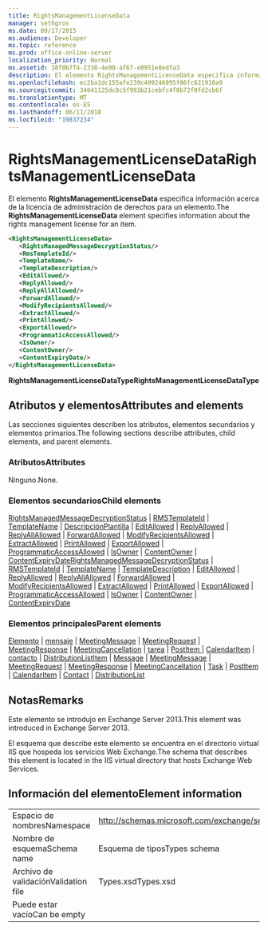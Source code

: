 ```yaml
---
title: RightsManagementLicenseData
manager: sethgros
ms.date: 09/17/2015
ms.audience: Developer
ms.topic: reference
ms.prod: office-online-server
localization_priority: Normal
ms.assetid: 38f0b7f4-2338-4e90-af67-e0951e8edfa3
description: El elemento RightsManagementLicenseData especifica información acerca de la licencia de administración de derechos para un elemento.
ms.openlocfilehash: ec2ba1dc155afe239c499246095f86fc621910a9
ms.sourcegitcommit: 34041125dc8c5f993b21cebfc4f8b72f0fd2cb6f
ms.translationtype: MT
ms.contentlocale: es-ES
ms.lasthandoff: 06/11/2018
ms.locfileid: "19837234"
---
```

# <a name="rightsmanagementlicensedata"></a><span data-ttu-id="bb0e6-103">RightsManagementLicenseData</span><span class="sxs-lookup"><span data-stu-id="bb0e6-103">RightsManagementLicenseData</span></span>

<span data-ttu-id="bb0e6-104">El elemento **RightsManagementLicenseData** especifica información acerca de la licencia de administración de derechos para un elemento.</span><span class="sxs-lookup"><span data-stu-id="bb0e6-104">The **RightsManagementLicenseData** element specifies information about the rights management license for an item.</span></span> 
  
```XML
<RightsManagementLicenseData>
   <RightsManagedMessageDecryptionStatus/>
   <RmsTemplateId/>
   <TemplateName/>
   <TemplateDescription/>
   <EditAllowed/>
   <ReplyAllowed/>
   <ReplyAllAllowed/>
   <ForwardAllowed/>
   <ModifyRecipientsAllowed/>
   <ExtractAllowed/>
   <PrintAllowed/>
   <ExportAllowed/>
   <ProgrammaticAccessAllowed/>
   <IsOwner/>
   <ContentOwner/>
   <ContentExpiryDate/>
</RightsManagementLicenseData>
```

 <span data-ttu-id="bb0e6-105">**RightsManagementLicenseDataType**</span><span class="sxs-lookup"><span data-stu-id="bb0e6-105">**RightsManagementLicenseDataType**</span></span>
## <a name="attributes-and-elements"></a><span data-ttu-id="bb0e6-106">Atributos y elementos</span><span class="sxs-lookup"><span data-stu-id="bb0e6-106">Attributes and elements</span></span>

<span data-ttu-id="bb0e6-107">Las secciones siguientes describen los atributos, elementos secundarios y elementos primarios.</span><span class="sxs-lookup"><span data-stu-id="bb0e6-107">The following sections describe attributes, child elements, and parent elements.</span></span>
  
### <a name="attributes"></a><span data-ttu-id="bb0e6-108">Atributos</span><span class="sxs-lookup"><span data-stu-id="bb0e6-108">Attributes</span></span>

<span data-ttu-id="bb0e6-109">Ninguno.</span><span class="sxs-lookup"><span data-stu-id="bb0e6-109">None.</span></span>
  
### <a name="child-elements"></a><span data-ttu-id="bb0e6-110">Elementos secundarios</span><span class="sxs-lookup"><span data-stu-id="bb0e6-110">Child elements</span></span>

<span data-ttu-id="bb0e6-111">[RightsManagedMessageDecryptionStatus](rightsmanagedmessagedecryptionstatus.md) | [RMSTemplateId](rmstemplateid.md) | [TemplateName](templatename.md) | [DescripciónPlantilla](templatedescription.md) | [EditAllowed](editallowed.md) | [ReplyAllowed](replyallowed.md)  |  [ ReplyAllAllowed](replyallallowed.md) | [ForwardAllowed](forwardallowed.md) | [ModifyRecipientsAllowed](modifyrecipientsallowed.md) | [ExtractAllowed](extractallowed.md) | [PrintAllowed](printallowed.md) | [ExportAllowed](exportallowed.md)  |  [ ProgrammaticAccessAllowed](programmaticaccessallowed.md) | [IsOwner](isowner.md) | [ContentOwner](contentowner.md) | [ContentExpiryDate](contentexpirydate.md)</span><span class="sxs-lookup"><span data-stu-id="bb0e6-111">[RightsManagedMessageDecryptionStatus](rightsmanagedmessagedecryptionstatus.md) | [RMSTemplateId](rmstemplateid.md) | [TemplateName](templatename.md) | [TemplateDescription](templatedescription.md) | [EditAllowed](editallowed.md) | [ReplyAllowed](replyallowed.md) | [ReplyAllAllowed](replyallallowed.md) | [ForwardAllowed](forwardallowed.md) | [ModifyRecipientsAllowed](modifyrecipientsallowed.md) | [ExtractAllowed](extractallowed.md) | [PrintAllowed](printallowed.md) | [ExportAllowed](exportallowed.md) | [ProgrammaticAccessAllowed](programmaticaccessallowed.md) | [IsOwner](isowner.md) | [ContentOwner](contentowner.md) | [ContentExpiryDate](contentexpirydate.md)</span></span>
  
### <a name="parent-elements"></a><span data-ttu-id="bb0e6-112">Elementos principales</span><span class="sxs-lookup"><span data-stu-id="bb0e6-112">Parent elements</span></span>

<span data-ttu-id="bb0e6-113">[Elemento](item.md) | [mensaje](message-ex15websvcsotherref.md) | [MeetingMessage](meetingmessage.md) | [MeetingRequest](meetingrequest.md) | [MeetingResponse](meetingresponse.md) | [MeetingCancellation](meetingcancellation.md) | [tarea](task.md) | [PostItem ](postitem.md)  |  [CalendarItem](calendaritem.md) | [contacto](contact.md) | [DistributionList](distributionlist.md)</span><span class="sxs-lookup"><span data-stu-id="bb0e6-113">[Item](item.md) | [Message](message-ex15websvcsotherref.md) | [MeetingMessage](meetingmessage.md) | [MeetingRequest](meetingrequest.md) | [MeetingResponse](meetingresponse.md) | [MeetingCancellation](meetingcancellation.md) | [Task](task.md) | [PostItem](postitem.md) | [CalendarItem](calendaritem.md) | [Contact](contact.md) | [DistributionList](distributionlist.md)</span></span>
  
## <a name="remarks"></a><span data-ttu-id="bb0e6-114">Notas</span><span class="sxs-lookup"><span data-stu-id="bb0e6-114">Remarks</span></span>

<span data-ttu-id="bb0e6-115">Este elemento se introdujo en Exchange Server 2013.</span><span class="sxs-lookup"><span data-stu-id="bb0e6-115">This element was introduced in Exchange Server 2013.</span></span>
  
<span data-ttu-id="bb0e6-116">El esquema que describe este elemento se encuentra en el directorio virtual IIS que hospeda los servicios Web Exchange.</span><span class="sxs-lookup"><span data-stu-id="bb0e6-116">The schema that describes this element is located in the IIS virtual directory that hosts Exchange Web Services.</span></span>
  
## <a name="element-information"></a><span data-ttu-id="bb0e6-117">Información del elemento</span><span class="sxs-lookup"><span data-stu-id="bb0e6-117">Element information</span></span>

|||
|:-----|:-----|
|<span data-ttu-id="bb0e6-118">Espacio de nombres</span><span class="sxs-lookup"><span data-stu-id="bb0e6-118">Namespace</span></span>  <br/> |http://schemas.microsoft.com/exchange/services/2006/types  <br/> |
|<span data-ttu-id="bb0e6-119">Nombre de esquema</span><span class="sxs-lookup"><span data-stu-id="bb0e6-119">Schema name</span></span>  <br/> |<span data-ttu-id="bb0e6-120">Esquema de tipos</span><span class="sxs-lookup"><span data-stu-id="bb0e6-120">Types schema</span></span>  <br/> |
|<span data-ttu-id="bb0e6-121">Archivo de validación</span><span class="sxs-lookup"><span data-stu-id="bb0e6-121">Validation file</span></span>  <br/> |<span data-ttu-id="bb0e6-122">Types.xsd</span><span class="sxs-lookup"><span data-stu-id="bb0e6-122">Types.xsd</span></span>  <br/> |
|<span data-ttu-id="bb0e6-123">Puede estar vacío</span><span class="sxs-lookup"><span data-stu-id="bb0e6-123">Can be empty</span></span>  <br/> ||
   


